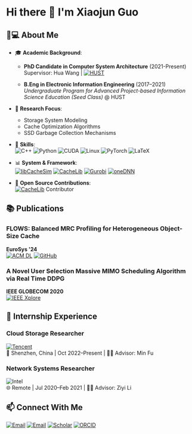 # Hi there 👋 I'm Xiaojun Guo

## 🧑💻 About Me

- 🎓 **Academic Background**:  


    - **PhD Candidate in Computer System Architecture** (2021-Present)  
        Supervisor: Hua Wang | [![HUST](https://img.shields.io/badge/HUST_IDSM_LAB-005BAC?logo=graduation-cap)](http://idsm.wnlo.hust.edu.cn/) 
        

    - **B.Eng in Electronic Information Engineering** (2017–2021)  
        _Undergraduate Program for Advanced Project-based Information Science Education (Seed Class)_ @ HUST

- 🔬 **Research Focus**:  
    - Storage System Modeling  
    - Cache Optimization Algorithms  
    - SSD Garbage Collection Mechanisms
  
- 🔨 **Skills**:  
  ![C++](https://img.shields.io/badge/-C++-00599C?logo=c%2B%2B&logoColor=white)
  ![Python](https://img.shields.io/badge/-Python-3776AB?logo=python)
  ![CUDA](https://img.shields.io/badge/-CUDA-76B900?logo=nvidia)
  ![Linux](https://img.shields.io/badge/-Linux-FCC624?logo=linux)
  ![PyTorch](https://img.shields.io/badge/-PyTorch-EE4C2C?logo=pytorch)
  ![LaTeX](https://img.shields.io/badge/-LaTeX-008080?logo=latex)
- 📊 **System & Framework**:  
  [![libCacheSim](https://img.shields.io/badge/libCacheSim-2C8EBB?logo=cache&logoColor=white)](https://github.com/1a1a11a/libCacheSim)
  [![CacheLib](https://img.shields.io/badge/CacheLib-4285F4?logo=facebook&logoColor=white)](https://github.com/facebook/CacheLib)
  [![Gurobi](https://img.shields.io/badge/Gurobi-EE3524?logo=databricks&logoColor=white)](https://www.gurobi.com/)
  [![oneDNN](https://img.shields.io/badge/oneDNN-007ACC?logo=intel&logoColor=white)](https://github.com/oneapi-src/oneDNN)
- 🌱 **Open Source Contributions**:  
  [![CacheLib](https://img.shields.io/badge/CacheLib-4285F4?logo=facebook&logoColor=white)](https://github.com/facebook/CacheLib) Contributor



## 📚 Publications

### FLOWS: Balanced MRC Profiling for Heterogeneous Object-Size Cache  
**EuroSys '24**  
[![ACM DL](https://img.shields.io/badge/ACM_DL-CC0000?logo=acmdl)](https://dl.acm.org/doi/10.1145/3627703.3650078) 
[![GitHub](https://img.shields.io/badge/Code-181717?logo=github)](https://github.com/JasonGuo98/FLOWS-Balanced-MRC-Profiling-for-Heterogeneous-Object-Size-Cache)

### A Novel User Selection Massive MIMO Scheduling Algorithm via Real Time DDPG  
**IEEE GLOBECOM 2020**  
[![IEEE Xplore](https://img.shields.io/badge/IEEE_Xplore-00629B?logo=ieee)](https://doi.org/10.1109/GLOBECOM42002.2020.9322383)

## 📁 Internship Experience

### **Cloud Storage Researcher**  
[![Tencent](https://img.shields.io/badge/Tencent_Cloud-0080FF?logo=tencentqq)](https://www.tencentcloud.com/products/cbs)  
📍 Shenzhen, China | Oct 2022–Present  | 👨🏫 Advisor: Min Fu  


### **Network Systems Researcher**  
![Intel](https://img.shields.io/badge/Intel-0071C5?logo=intel)  
🌐 Remote | Jul 2020–Feb 2021  | 👨🏫 Advisor: Ziyi Li  

## 📫 Connect With Me

[![Email](https://img.shields.io/badge/-xjguo@hust.edu.cn-D14836?logo=gmail)](mailto:xjguo@hust.edu.cn)
[![Email](https://img.shields.io/badge/-xiaojun.guo@foxmail.com-D14836?logo=gmail)](mailto:xiaojun.guo@foxmail.com)
[![Scholar](https://img.shields.io/badge/Google_Scholar-4285F4?logo=googlescholar)](https://scholar.google.com/citations?user=tVpt9acAAAAJ&hl)
[![ORCID](https://img.shields.io/badge/ORCID-A6CE39?logo=orcid)](https://orcid.org/0009-0000-4123-3001)
